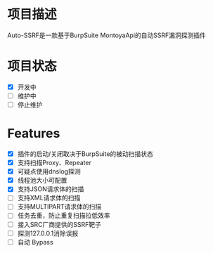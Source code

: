 # 项目描述
Auto-SSRF是一款基于BurpSuite MontoyaApi的自动SSRF漏洞探测插件

# 项目状态
- [x] 开发中
- [ ] 维护中
- [ ] 停止维护

# Features
- [x] 插件的启动/关闭取决于BurpSuite的被动扫描状态
- [x] 支持扫描Proxy、Repeater
- [x] 可疑点使用dnslog探测
- [x] 线程池大小可配置
- [x] 支持JSON请求体的扫描
- [ ] 支持XML请求体的扫描
- [ ] 支持MULTIPART请求体的扫描
- [ ] 任务去重，防止重复扫描拉低效率
- [ ] 接入SRC厂商提供的SSRF靶子
- [ ] 探测127.0.0.1消除误报
- [ ] 自动 Bypass